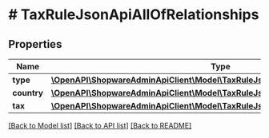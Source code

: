 # # TaxRuleJsonApiAllOfRelationships

## Properties

Name | Type | Description | Notes
------------ | ------------- | ------------- | -------------
**type** | [**\OpenAPI\ShopwareAdminApiClient\Model\TaxRuleJsonApiAllOfRelationshipsType**](TaxRuleJsonApiAllOfRelationshipsType.md) |  | [optional]
**country** | [**\OpenAPI\ShopwareAdminApiClient\Model\TaxRuleJsonApiAllOfRelationshipsCountry**](TaxRuleJsonApiAllOfRelationshipsCountry.md) |  | [optional]
**tax** | [**\OpenAPI\ShopwareAdminApiClient\Model\TaxRuleJsonApiAllOfRelationshipsTax**](TaxRuleJsonApiAllOfRelationshipsTax.md) |  | [optional]

[[Back to Model list]](../../README.md#models) [[Back to API list]](../../README.md#endpoints) [[Back to README]](../../README.md)
